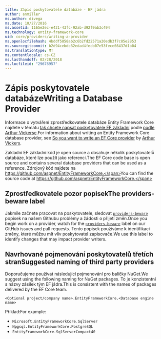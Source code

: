 ```yaml
---
title: Zápis poskytovatele databáze - EF jádra
author: anmiller
ms.author: divega
ms.date: 10/27/2016
ms.assetid: 1165e2ec-e421-43fc-92ab-d92f9ab3c494
ms.technology: entity-framework-core
uid: core/providers/writing-a-provider
ms.openlocfilehash: 4bddf5858ab2c6b2fd22571a20edb3f7c85e2853
ms.sourcegitcommit: b2d94cebdc32edad4fecb07e53fece66437d1b04
ms.translationtype: MT
ms.contentlocale: cs-CZ
ms.lasthandoff: 02/28/2018
ms.locfileid: "29678957"
---
```

# <a name="writing-a-database-provider"></a><span data-ttu-id="53ca4-102">Zápis poskytovatele databáze</span><span class="sxs-lookup"><span data-stu-id="53ca4-102">Writing a Database Provider</span></span>

<span data-ttu-id="53ca4-103">Informace o vytváření zprostředkovatele databáze Entity Framework Core najdete v tématu [tak chcete napsat poskytovatele EF základní](https://blog.oneunicorn.com/2016/11/11/so-you-want-to-write-an-ef-core-provider/) podle [podle Arthur Vickerse](https://github.com/ajcvickers).</span><span class="sxs-lookup"><span data-stu-id="53ca4-103">For information about writing an Entity Framework Core database provider, see [So you want to write an EF Core provider](https://blog.oneunicorn.com/2016/11/11/so-you-want-to-write-an-ef-core-provider/) by [Arthur Vickers](https://github.com/ajcvickers).</span></span>

<span data-ttu-id="53ca4-104">Základní EF základní kód je open source a obsahuje několik poskytovatelů databáze, které lze použít jako referenci.</span><span class="sxs-lookup"><span data-stu-id="53ca4-104">The EF Core code base is open source and contains several database providers that can be used as a reference.</span></span> <span data-ttu-id="53ca4-105">Zdrojový kód najdete na https://github.com/aspnet/EntityFrameworkCore.</span><span class="sxs-lookup"><span data-stu-id="53ca4-105">You can find the source code at https://github.com/aspnet/EntityFrameworkCore.</span></span>

## <a name="the-providers-beware-label"></a><span data-ttu-id="53ca4-106">Zprostředkovatele pozor popisek</span><span class="sxs-lookup"><span data-stu-id="53ca4-106">The providers-beware label</span></span>

<span data-ttu-id="53ca4-107">Jakmile začnete pracovat na poskytovatele, sledovat [ `providers-beware` ](https://github.com/aspnet/EntityFrameworkCore/labels/providers-beware) popisek na našem Githubu problémy a žádosti o přijetí změn.</span><span class="sxs-lookup"><span data-stu-id="53ca4-107">Once you begin work on a provider, watch for the [`providers-beware`](https://github.com/aspnet/EntityFrameworkCore/labels/providers-beware) label on our GitHub issues and pull requests.</span></span> <span data-ttu-id="53ca4-108">Tento popisek používáme k identifikaci změny, které můžou mít vliv poskytovatel zapisovače.</span><span class="sxs-lookup"><span data-stu-id="53ca4-108">We use this label to identify changes that may impact provider writers.</span></span>

## <a name="suggested-naming-of-third-party-providers"></a><span data-ttu-id="53ca4-109">Navrhované pojmenování poskytovatelů třetích stran</span><span class="sxs-lookup"><span data-stu-id="53ca4-109">Suggested naming of third party providers</span></span>

<span data-ttu-id="53ca4-110">Doporučujeme používat následující pojmenování pro balíčky NuGet.</span><span class="sxs-lookup"><span data-stu-id="53ca4-110">We suggest using the following naming for NuGet packages.</span></span> <span data-ttu-id="53ca4-111">To je konzistentní s názvy zásilek tým EF jádra.</span><span class="sxs-lookup"><span data-stu-id="53ca4-111">This is consistent with the names of packages delivered by the EF Core team.</span></span>

`<Optional project/company name>.EntityFrameworkCore.<Database engine name>`

<span data-ttu-id="53ca4-112">Příklad:</span><span class="sxs-lookup"><span data-stu-id="53ca4-112">For example:</span></span>
* `Microsoft.EntityFrameworkCore.SqlServer`
* `Npgsql.EntityFrameworkCore.PostgreSQL`
* `EntityFrameworkCore.SqlServerCompact40`
